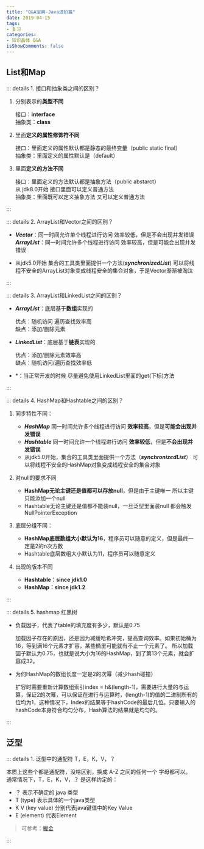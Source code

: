 ```yaml
---
title: "Q&A宝典-Java进阶篇"
date: 2019-04-15
tags:
- 复习
categories:
- 知识晶体 Q&A
isShowComments: false
---
```


<Boxx/>


## List和Map

::: details 1. 接口和抽象类之间的区别？

1. 分别表示的**类型不同**

   接口：**interface**<br/>
   抽象类：**class**

2. 里面**定义的属性修饰符不同**

   接口：里面定义的属性默认都是静态的最终变量（public static final）<br/>
   抽象类：里面定义的属性默认是（default）

3. 里面**定义的方法不同**	

   接口：里面定义的方法默认都是抽象方法（public abstarct）<br/>
   从 jdk8.0开始 接口里面可以定义普通方法<br/>
   抽象类：里面既可以定义抽象方法 又可以定义普通方法

:::

::: details 2. ArrayList和Vector之间的区别？

- ***Vector***：同一时间允许单个线程进行访问 效率较低，但是不会出现并发错误<br/>
  ***ArrayList***：同一时间允许多个线程进行访问 效率较高，但是可能会出现并发错误

- 从jdk5.0开始 集合的工具类里面提供一个方法(***synchronizedList***) 可以将线程不安全的ArrayList对象变成线程安全的集合对象，于是Vector渐渐被淘汰

:::

::: details 3. ArrayList和LinkedList之间的区别？

- ***ArrayList***：底层基于**数组**实现的

  优点：随机访问 遍历查找效率高<br/>
  缺点：添加/删除元素  

- ***LinkedList***：底层基于**链表**实现的

  优点：添加/删除元素效率高<br/>
  缺点：随机访问/遍历查找效率低  

- *：当正常开发的时候 尽量避免使用LinkedList里面的get(下标)方法

:::

::: details 4. HashMap和Hashtable之间的区别？

1. 同步特性不同：
   - ***HashMap*** 同一时间允许多个线程进行访问 **效率较高**，但是**可能会出现并发错误**
   - ***Hashtable*** 同一时间允许一个线程进行访问 **效率较低**，但是**不会出现并发错误**
   - 从jdk5.0开始，集合的工具类里面提供一个方法（***synchronizedList***） 可以将线程不安全的HashMap对象变成线程安全的集合对象

2. 对null的要求不同
   - **HashMap无论主键还是值都可以存放null**，但是由于主键唯一 所以主键只能添加一个null
   - Hashtable无论主键还是值都不能装null，一旦泛型里面装null 都会触发NullPointerException

3. 底层分组不同：
   - **HashMap底层数组大小默认为16**，程序员可以随意的定义，但是最终一定是2的n次方数
   - Hashtable底层数组大小默认为11，程序员可以随意定义

4. 出现的版本不同
   - **Hashtable：since jdk1.0**
   - **HashMap：since jdk1.2**

:::

::: details 5. hashmap 红黑树

- 负载因子，代表了table的填充度有多少，默认是0.75

  加载因子存在的原因，还是因为减缓哈希冲突，提高查询效率。如果初始桶为16，等到满16个元素才扩容，某些桶里可能就有不止一个元素了。
  所以加载因子默认为0.75，也就是说大小为16的HashMap，到了第13个元素，就会扩容成32。

- 为何HashMap的数组长度一定是2的次幂（减少hash碰撞）

  扩容时需要重新计算数组索引index = h&(length-1)，需要进行大量的与运算，保证2的次幂，可以保证在进行与运算时，(length-1)的值的二进制所有的位均为1，这种情况下，Index的结果等于hashCode的最后几位。只要输入的hashCode本身符合均匀分布，Hash算法的结果就是均匀的。

:::

## 泛型

::: details 1. 泛型中的通配符 T，E，K，V，？

本质上这些个都是通配符，没啥区别，换成 A-Z 之间的任何一个 字母都可以。<br/>
通常情况下，T，E，K，V，？ 是这样约定的：

- ？ 表示不确定的 java 类型
- T (type) 表示具体的一个java类型
- K V (key value) 分别代表java键值中的Key Value
- E (element) 代表Element

> 可参考：[掘金](https://juejin.im/post/5d5789d26fb9a06ad0056bd9#heading-1)

:::
